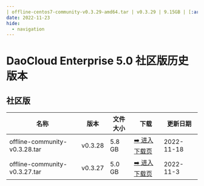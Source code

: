 ```yaml
---
| offline-centos7-community-v0.3.29-amd64.tar | v0.3.29 | 9.15GB | [:arrow_right: 进入下载页](./dce5-installer-v0.3.29.md) | 2022-12-14 |
date: 2022-11-23
hide:
  - navigation
---
```


# DaoCloud Enterprise 5.0 社区版历史版本

## 社区版

| 名称                          | 版本    | 文件大小 | 下载                                      | 更新日期   |
| ----------------------------- | ------- | -------- | ----------------------------------------- | ---------- |
| offline-community-v0.3.28.tar | v0.3.28 | 5.8 GB   | [:arrow_right: 进入下载页](./dce5-installer-v0.3.28.md) | 2022-11-18 |
| offline-community-v0.3.27.tar | v0.3.27 | 5.0 GB   | [:arrow_right: 进入下载页](./dce5-installer-v0.3.27.md) | 2022-11-3  |
